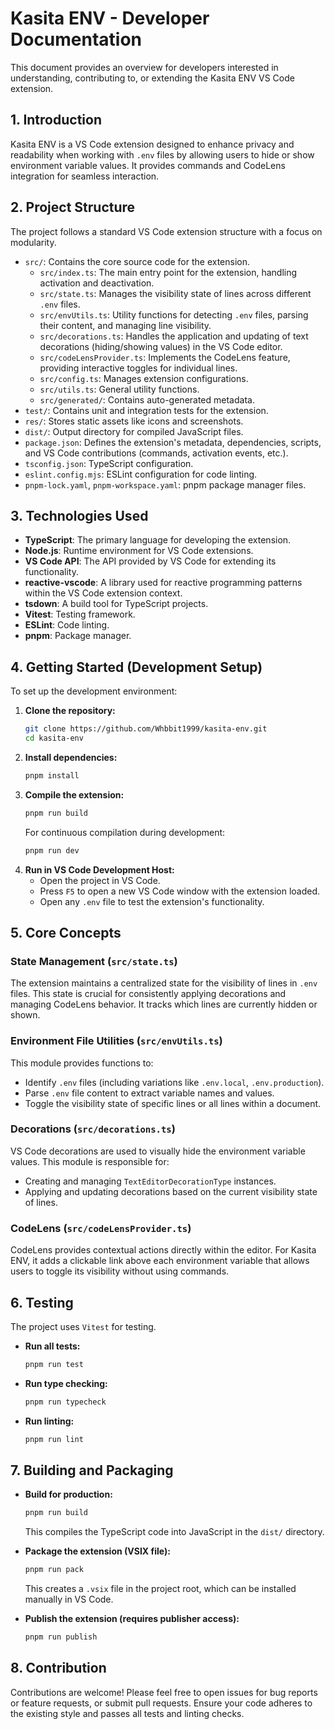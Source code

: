 # Kasita ENV - Developer Documentation

This document provides an overview for developers interested in understanding, contributing to, or extending the Kasita ENV VS Code extension.

## 1. Introduction

Kasita ENV is a VS Code extension designed to enhance privacy and readability when working with `.env` files by allowing users to hide or show environment variable values. It provides commands and CodeLens integration for seamless interaction.

## 2. Project Structure

The project follows a standard VS Code extension structure with a focus on modularity.

-   `src/`: Contains the core source code for the extension.
    -   `src/index.ts`: The main entry point for the extension, handling activation and deactivation.
    -   `src/state.ts`: Manages the visibility state of lines across different `.env` files.
    -   `src/envUtils.ts`: Utility functions for detecting `.env` files, parsing their content, and managing line visibility.
    -   `src/decorations.ts`: Handles the application and updating of text decorations (hiding/showing values) in the VS Code editor.
    -   `src/codeLensProvider.ts`: Implements the CodeLens feature, providing interactive toggles for individual lines.
    -   `src/config.ts`: Manages extension configurations.
    -   `src/utils.ts`: General utility functions.
    -   `src/generated/`: Contains auto-generated metadata.
-   `test/`: Contains unit and integration tests for the extension.
-   `res/`: Stores static assets like icons and screenshots.
-   `dist/`: Output directory for compiled JavaScript files.
-   `package.json`: Defines the extension's metadata, dependencies, scripts, and VS Code contributions (commands, activation events, etc.).
-   `tsconfig.json`: TypeScript configuration.
-   `eslint.config.mjs`: ESLint configuration for code linting.
-   `pnpm-lock.yaml`, `pnpm-workspace.yaml`: pnpm package manager files.

## 3. Technologies Used

-   **TypeScript**: The primary language for developing the extension.
-   **Node.js**: Runtime environment for VS Code extensions.
-   **VS Code API**: The API provided by VS Code for extending its functionality.
-   **reactive-vscode**: A library used for reactive programming patterns within the VS Code extension context.
-   **tsdown**: A build tool for TypeScript projects.
-   **Vitest**: Testing framework.
-   **ESLint**: Code linting.
-   **pnpm**: Package manager.

## 4. Getting Started (Development Setup)

To set up the development environment:

1.  **Clone the repository:**
    ```bash
    git clone https://github.com/Whbbit1999/kasita-env.git
    cd kasita-env
    ```
2.  **Install dependencies:**
    ```bash
    pnpm install
    ```
3.  **Compile the extension:**
    ```bash
    pnpm run build
    ```
    For continuous compilation during development:
    ```bash
    pnpm run dev
    ```
4.  **Run in VS Code Development Host:**
    -   Open the project in VS Code.
    -   Press `F5` to open a new VS Code window with the extension loaded.
    -   Open any `.env` file to test the extension's functionality.

## 5. Core Concepts

### State Management (`src/state.ts`)

The extension maintains a centralized state for the visibility of lines in `.env` files. This state is crucial for consistently applying decorations and managing CodeLens behavior. It tracks which lines are currently hidden or shown.

### Environment File Utilities (`src/envUtils.ts`)

This module provides functions to:
-   Identify `.env` files (including variations like `.env.local`, `.env.production`).
-   Parse `.env` file content to extract variable names and values.
-   Toggle the visibility state of specific lines or all lines within a document.

### Decorations (`src/decorations.ts`)

VS Code decorations are used to visually hide the environment variable values. This module is responsible for:
-   Creating and managing `TextEditorDecorationType` instances.
-   Applying and updating decorations based on the current visibility state of lines.

### CodeLens (`src/codeLensProvider.ts`)

CodeLens provides contextual actions directly within the editor. For Kasita ENV, it adds a clickable link above each environment variable that allows users to toggle its visibility without using commands.

## 6. Testing

The project uses `Vitest` for testing.

-   **Run all tests:**
    ```bash
    pnpm run test
    ```
-   **Run type checking:**
    ```bash
    pnpm run typecheck
    ```
-   **Run linting:**
    ```bash
    pnpm run lint
    ```

## 7. Building and Packaging

-   **Build for production:**
    ```bash
    pnpm run build
    ```
    This compiles the TypeScript code into JavaScript in the `dist/` directory.

-   **Package the extension (VSIX file):**
    ```bash
    pnpm run pack
    ```
    This creates a `.vsix` file in the project root, which can be installed manually in VS Code.

-   **Publish the extension (requires publisher access):**
    ```bash
    pnpm run publish
    ```

## 8. Contribution

Contributions are welcome! Please feel free to open issues for bug reports or feature requests, or submit pull requests. Ensure your code adheres to the existing style and passes all tests and linting checks.
